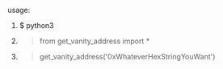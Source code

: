 usage:

1. $ python3
2. > from get_vanity_address import *
3. > get_vanity_address('0xWhateverHexStringYouWant')
